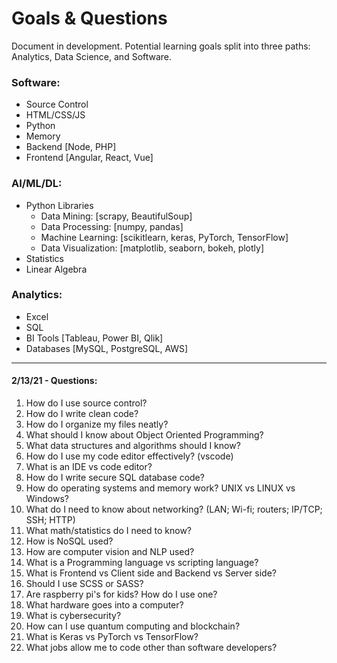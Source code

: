 # Goals & Questions
Document in development. 
Potential learning goals split into three paths: Analytics, Data Science, and Software.

### Software:
- Source Control
- HTML/CSS/JS
- Python
- Memory
- Backend [Node, PHP]
- Frontend [Angular, React, Vue]

### AI/ML/DL:
- Python Libraries 
    -   Data Mining: [scrapy, BeautifulSoup]
    -   Data Processing: [numpy, pandas]
    -   Machine Learning: [scikitlearn, keras, PyTorch, TensorFlow]
    -   Data Visualization: [matplotlib, seaborn, bokeh, plotly]
- Statistics
- Linear Algebra

### Analytics:
- Excel
- SQL
- BI Tools [Tableau, Power BI, Qlik]
- Databases [MySQL, PostgreSQL, AWS]

---
#### 2/13/21 - Questions:
1. How do I use source control?
2. How do I write clean code?
3. How do I organize my files neatly?
4. What should I know about Object Oriented Programming?
5. What data structures and algorithms should I know?
6. How do I use my code editor effectively? (vscode)
7. What is an IDE vs code editor?
8. How do I write secure SQL database code?
9. How do operating systems and memory work? UNIX vs LINUX vs Windows?
10. What do I need to know about networking? (LAN; Wi-fi; routers; IP/TCP; SSH; HTTP) 
11. What math/statistics do I need to know?
12. How is NoSQL used?
13. How are computer vision and NLP used?
14. What is a Programming language vs scripting language?
15. What is Frontend vs Client side and Backend vs Server side?
16. Should I use SCSS or SASS?
17. Are raspberry pi's for kids? How do I use one?
18. What hardware goes into a computer?
19. What is cybersecurity?
20. How can I use quantum computing and blockchain?
21. What is Keras vs PyTorch vs TensorFlow?
22. What jobs allow me to code other than software developers?

